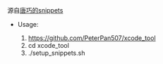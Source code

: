 源自[唐巧的snippets](https://github.com/tangqiaoboy/xcode_tool)

- Usage:
	
	1. https://github.com/PeterPan507/xcode_tool
	2. cd xcode_tool
	3. ./setup_snippets.sh
